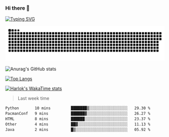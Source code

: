 ### Hi there 👋

<!--
**wray-le/wray-lee* is a ✨ _special_ ✨ repository because its `README.md` (this file) appears on your GitHub profile.

Here are some ideas to get you started:

- 🔭 I’m currently working on ...
- 🌱 I’m currently learning ...
- 👯 I’m looking to collaborate on ...
- 🤔 I’m looking for help with ...
- 💬 Ask me about ...
- 📫 How to reach me: ...
- 😄 Pronouns: ...
- ⚡ Fun fact: ...
-->
[![Typing SVG](https://readme-typing-svg.herokuapp.com?color=91BEF0&vCenter=true&lines=This+is+Wray's+profile;A+noob+developer)](https://git.io/typing-svg)

<p align="center"><a href=#><img src="image/contributions.svg"></a></p>  

![Anurag's GitHub stats](https://github-readme-stats.vercel.app/api?username=wray-lee&show_icons=true&theme=tokyonight)


[![Top Langs](https://github-readme-stats.vercel.app/api/top-langs/?username=wray-lee&exclude_repo=wray-lee.github.io,wray-lee&layout=donut)](https://github.com/anuraghazra/github-readme-stats)


[![Harlok's WakaTime stats](https://github-readme-stats.vercel.app/api/wakatime?username=wray)](https://github.com/anuraghazra/github-readme-stats)

> Last week time

<!--START_SECTION:waka-->

```txt
Python       10 mins         ███████▒░░░░░░░░░░░░░░░░░   29.30 %
PacmanConf   9 mins          ██████▓░░░░░░░░░░░░░░░░░░   26.27 %
HTML         8 mins          ██████░░░░░░░░░░░░░░░░░░░   23.37 %
Other        4 mins          ██▓░░░░░░░░░░░░░░░░░░░░░░   11.13 %
Java         2 mins          █▒░░░░░░░░░░░░░░░░░░░░░░░   05.92 %
```

<!--END_SECTION:waka-->
